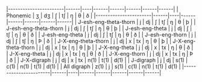 |-----------------------|------|----|------|------|------|------|------|
| Phonemic              | ʒ    | dʒ | ʃ    | tʃ   | ŋ    | θ    | ð    |
|-----------------------|------|----|------|------|------|------|------|
| J-esh-eng-theta-thorn | j    | dj | ʃ    | tʃ   | ŋ    | θ    | þ    |
| J-esh-eng-theta-thorn | j    | dj | ʃ    | tʃ   | ŋ    | θ    | þ    |
| J-esh-eng-theta       | j    | dj | ʃ    | tʃ   | ŋ    | θ    | ð    |
| J-esh-eng-theta       | j    | dj | ʃ    | tʃ   | ŋ    | θ    | ð    |
| J-esh-eng-thorn       | j    | dj | ʃ    | tʃ   | ŋ    | Þ    | ð    |
| J-X-eng-theta-thorn   | j    | dj | x    | tx   | ŋ    | θ    | þ    |
| J-X-eng-theta-thorn   | j    | dj | x    | tx   | ŋ    | θ    | þ    |
| J-X-eng-theta         | j    | dj | x    | tx   | ŋ    | θ    | ð    |
| J-X-eng-theta         | j    | dj | x    | tx   | ŋ    | θ    | ð    |
| J-X-eng-thorn         | j    | dj | x    | tx   | ŋ    | Þ    | ð    |
| J-X-digraph           | j    | dj | x    | tx   | n(1) | t(1) | d(1) |
| J-digraph             | j    | dj | s(1) | c(1) | n(1) | t(1) | d(1) |
| All digraph           | z(1) | j  | s(1) | c(1) | n(1) | t(1) | d(1) |
|-----------------------|------|----|------|------|------|------|------|
